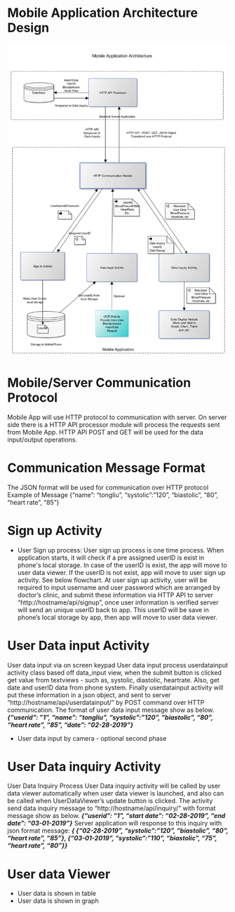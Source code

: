 # Mobile Application Architecture Design
![Mobile Application Architecture Design](mobile_app_architecture.png)

# Mobile/Server Communication Protocol
Mobile App will use HTTP protocol to communication with server. On server side there is a HTTP API processor module will process the requests sent from Mobile App.
HTTP API POST and GET will be used for the data input/output operations.
 
# Communication Message Format
The JSON format will be used for communication over HTTP protocol
Example of Message
{“name”: “tongliu”, “systolic”:”120”, “biastolic”, “80”, “heart rate”, “85”}

# Sign up Activity
* User Sign up process:
User sign up process is one time process. When application starts, it will check if a pre assigned userID is exist in phone's local storage.
In case of the userID is exist, the app will move to user data viewer. If the userID is not exist, app will move to user sign up activity. See below flowchart.
At user sign up activity, user will be required to input username and user password which are arranged by doctor’s clinic, and submit these information via HTTP API to server “http://hostname/api/signup”, once user information is verified server will send an unique userID back to app. This userID will be save in phone’s local storage by app, then app will move to user data viewer.  

# User Data input Activity
User data input via on screen keypad 
User data input process
userdatainput activity class based off data_input view, when the submit button is clicked get value from textviews - such as, systolic, diastolic, heartrate. Also,  get date and userID data from phone system. Finally userdatainput activity will put these information in a  json object, and sent to server “http://hostname/api/userdatainput/” by POST command over HTTP communication. 
The format of user data input message show as below.
***{“userid”: ”1”, “name”: “tongliu”, “systolic”:”120”, “biastolic”, “80”, “heart rate”, “85”, “date”: “02-28-2019”}***

* User data input by camera - optional second phase

# User Data inquiry Activity
User Data Inquiry Process
User Data inquiry activity will be called by user data viewer automatically when user data viewer is launched, and also can be called when UserDataViewer’s update button is clicked. The activity send data inquiry message to “http://hostname/api/inquiry/” with format message show as below.
***{“userid”: ”1”, “start date”: “02-28-2019”, “end date”: “03-01-2019”}***
Server application will response to this inquiry with json format message:
***{ {“02-28-2019”, “systolic”:”120”, “biastolic”, “80”, “heart rate”, “85”},
       {“03-01-2019”, “systolic”:”110”, “biastolic”, “75”, “heart rate”, “80”}}***

# User data Viewer
* User data is shown in table
* User data is shown in graph


